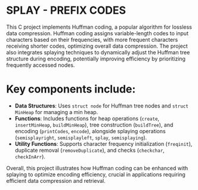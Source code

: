 # SPLAY - PREFIX CODES
This C project implements Huffman coding, a popular algorithm for lossless data compression. Huffman coding assigns variable-length codes to input characters based on their frequencies, with more frequent characters receiving shorter codes, optimizing overall data compression. The project also integrates splaying techniques to dynamically adjust the Huffman tree structure during encoding, potentially improving efficiency by prioritizing frequently accessed nodes.

# Key components include:
- **Data Structures**: Uses `struct node` for Huffman tree nodes and `struct MinHeap` for managing a min heap.
- **Functions**: Includes functions for heap operations (`create`, `insertMinHeap`, `buildMinHeap`), tree construction (`buildTree`), and encoding (`printCodes`, `encode`), alongside splaying operations (`semisplayright`, `semisplayleft`, `splay`, `semisplaying`).
- **Utility Functions**: Supports character frequency initialization (`freqinit`), duplicate removal (`removeDuplicate`), and checks (`checkchar`, `checkInArr`).

Overall, this project illustrates how Huffman coding can be enhanced with splaying to optimize encoding efficiency, crucial in applications requiring efficient data compression and retrieval.
